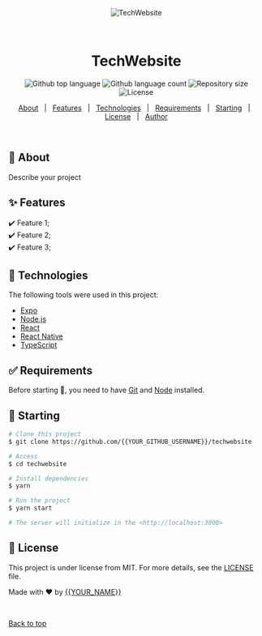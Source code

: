 <div align="center" id="top"> 
  <img src="./.github/app.gif" alt="TechWebsite" />

  &#xa0;

  <!-- <a href="https://techwebsite.netlify.app">Demo</a> -->
</div>

<h1 align="center">TechWebsite</h1>

<p align="center">
  <img alt="Github top language" src="https://img.shields.io/github/languages/top/{{YOUR_GITHUB_USERNAME}}/techwebsite?color=56BEB8">

  <img alt="Github language count" src="https://img.shields.io/github/languages/count/{{YOUR_GITHUB_USERNAME}}/techwebsite?color=56BEB8">

  <img alt="Repository size" src="https://img.shields.io/github/repo-size/{{YOUR_GITHUB_USERNAME}}/techwebsite?color=56BEB8">

  <img alt="License" src="https://img.shields.io/github/license/{{YOUR_GITHUB_USERNAME}}/techwebsite?color=56BEB8">

  <!-- <img alt="Github issues" src="https://img.shields.io/github/issues/{{YOUR_GITHUB_USERNAME}}/techwebsite?color=56BEB8" /> -->

  <!-- <img alt="Github forks" src="https://img.shields.io/github/forks/{{YOUR_GITHUB_USERNAME}}/techwebsite?color=56BEB8" /> -->

  <!-- <img alt="Github stars" src="https://img.shields.io/github/stars/{{YOUR_GITHUB_USERNAME}}/techwebsite?color=56BEB8" /> -->
</p>

<!-- Status -->

<!-- <h4 align="center"> 
	🚧  TechWebsite 🚀 Under construction...  🚧
</h4> 

<hr> -->

<p align="center">
  <a href="#dart-about">About</a> &#xa0; | &#xa0; 
  <a href="#sparkles-features">Features</a> &#xa0; | &#xa0;
  <a href="#rocket-technologies">Technologies</a> &#xa0; | &#xa0;
  <a href="#white_check_mark-requirements">Requirements</a> &#xa0; | &#xa0;
  <a href="#checkered_flag-starting">Starting</a> &#xa0; | &#xa0;
  <a href="#memo-license">License</a> &#xa0; | &#xa0;
  <a href="https://github.com/{{YOUR_GITHUB_USERNAME}}" target="_blank">Author</a>
</p>

<br>

## :dart: About ##

Describe your project

## :sparkles: Features ##

:heavy_check_mark: Feature 1;\
:heavy_check_mark: Feature 2;\
:heavy_check_mark: Feature 3;

## :rocket: Technologies ##

The following tools were used in this project:

- [Expo](https://expo.io/)
- [Node.js](https://nodejs.org/en/)
- [React](https://pt-br.reactjs.org/)
- [React Native](https://reactnative.dev/)
- [TypeScript](https://www.typescriptlang.org/)

## :white_check_mark: Requirements ##

Before starting :checkered_flag:, you need to have [Git](https://git-scm.com) and [Node](https://nodejs.org/en/) installed.

## :checkered_flag: Starting ##

```bash
# Clone this project
$ git clone https://github.com/{{YOUR_GITHUB_USERNAME}}/techwebsite

# Access
$ cd techwebsite

# Install dependencies
$ yarn

# Run the project
$ yarn start

# The server will initialize in the <http://localhost:3000>
```

## :memo: License ##

This project is under license from MIT. For more details, see the [LICENSE](LICENSE.md) file.


Made with :heart: by <a href="https://github.com/{{YOUR_GITHUB_USERNAME}}" target="_blank">{{YOUR_NAME}}</a>

&#xa0;

<a href="#top">Back to top</a>
